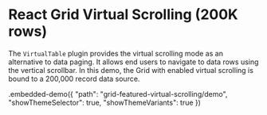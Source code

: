# React Grid Virtual Scrolling (200K rows)

The `VirtualTable` plugin provides the virtual scrolling mode as an alternative to data paging. It allows end users to navigate to data rows using the vertical scrollbar. In this demo, the Grid with enabled virtual scrolling is bound to a 200,000 record data source.

.embedded-demo({ "path": "grid-featured-virtual-scrolling/demo", "showThemeSelector": true, "showThemeVariants": true })
